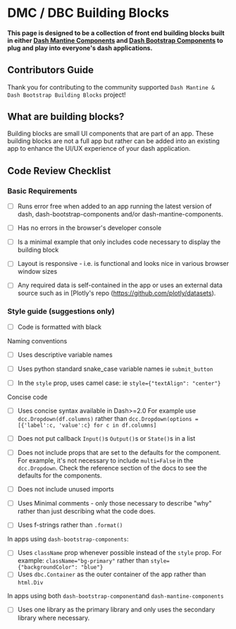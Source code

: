 # DMC / DBC Building Blocks

#### This page is designed to be a collection of front end building blocks built in either [Dash Mantine Components](https://www.dash-mantine-components.com/) and [Dash Bootstrap Components](https://dash-bootstrap-components.opensource.faculty.ai/) to plug and play into everyone's dash applications. 



## Contributors Guide
Thank you for contributing to the community supported `Dash Mantine & Dash Bootstrap Building Blocks` project!

## What are building blocks?
Building blocks are small UI components that are part of an app. These building blocks are not a full app but rather can be added into an existing app to enhance the UI/UX experience of your dash application.

## Code Review Checklist

### Basic Requirements
- [ ] Runs error free when added to an app running the latest version of dash, dash-bootstrap-components and/or dash-mantine-components.
- [ ] Has no errors in the browser's developer console
- [ ] Is a minimal example that only includes code necessary to display the building block
- [ ] Layout is responsive - i.e. is functional and looks nice in various browser window sizes
- [ ] Any required data is self-contained in the app or uses an external data source such as in [Plotly's repo (https://github.com/plotly/datasets).


### Style guide (suggestions only)

- [ ] Code is formatted with black

Naming conventions
- [ ] Uses descriptive variable names
- [ ] Uses python standard snake_case  variable names  ie `submit_button`
- [ ] In the `style` prop, uses camel case: ie `style={"textAlign": "center"}`


Concise code
- [ ] Uses concise syntax available in Dash>=2.0
For example use `dcc.Dropdown(df.columns)` rather than `dcc.Dropdown(options = [{'label':c, 'value':c} for c in df.columns]`
- [ ] Does not put callback `Input()`s `Output()`s or `State()`s in a list
- [ ] Does not include props that are set to the defaults for the component.  For example,  it's not necessary to include `multi=False` in the `dcc.Dropdown`.  Check the reference section of the docs to see the defaults for the components.
- [ ] Does not include unused imports
- [ ] Uses Minimal comments - only those necessary to describe "why" rather than just describing what the code does.
- [ ] Uses f-strings rather than `.format()`


In apps using `dash-bootstrap-components`:
- [ ] Uses `className` prop whenever possible instead of the  `style` prop. For example:  `className="bg-primary"` rather than `style={"backgroundColor": "blue"}`
- [ ] Uses `dbc.Container` as the outer container of the app rather than `html.Div`

In apps using both `dash-bootstrap-component`and `dash-mantine-components`
- [ ] Uses one library as the primary library and only uses the secondary library where necessary. 

